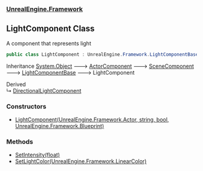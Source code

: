 ### [UnrealEngine.Framework](./UnrealEngine-Framework.md 'UnrealEngine.Framework')
## LightComponent Class
A component that represents light  
```csharp
public class LightComponent : UnrealEngine.Framework.LightComponentBase
```
Inheritance [System.Object](https://docs.microsoft.com/en-us/dotnet/api/System.Object 'System.Object') &#129106; [ActorComponent](./ActorComponent.md 'UnrealEngine.Framework.ActorComponent') &#129106; [SceneComponent](./SceneComponent.md 'UnrealEngine.Framework.SceneComponent') &#129106; [LightComponentBase](./LightComponentBase.md 'UnrealEngine.Framework.LightComponentBase') &#129106; LightComponent  

Derived  
&#8627; [DirectionalLightComponent](./DirectionalLightComponent.md 'UnrealEngine.Framework.DirectionalLightComponent')  
### Constructors
- [LightComponent(UnrealEngine.Framework.Actor, string, bool, UnrealEngine.Framework.Blueprint)](./LightComponent-LightComponent(Actor_string_bool_Blueprint).md 'UnrealEngine.Framework.LightComponent.LightComponent(UnrealEngine.Framework.Actor, string, bool, UnrealEngine.Framework.Blueprint)')
### Methods
- [SetIntensity(float)](./LightComponent-SetIntensity(float).md 'UnrealEngine.Framework.LightComponent.SetIntensity(float)')
- [SetLightColor(UnrealEngine.Framework.LinearColor)](./LightComponent-SetLightColor(LinearColor).md 'UnrealEngine.Framework.LightComponent.SetLightColor(UnrealEngine.Framework.LinearColor)')
